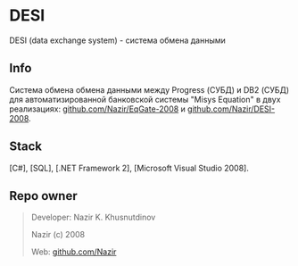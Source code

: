 <!-- ![nazir.pro](http://nazir.pro/img/minidb-postgresql-logo.png) -->

# DESI #

DESI (data exchange system) - система обмена данными

Info
----

Система обмена обмена данными между Progress (СУБД) и DB2 (СУБД) для автоматизированной банковской системы "Misys Equation" в двух реализациях: [github.com/Nazir/EqGate-2008][2] и [github.com/Nazir/DESI-2008][3].

Stack
-----
[C#], [SQL], [.NET Framework 2], [Microsoft Visual Studio 2008].


Repo owner
----------
> Developer: Nazir K. Khusnutdinov
>
> Nazir (c) 2008
>
> Web: [github.com/Nazir][1]

[1]: https://github.com/Nazir
[2]: https://github.com/Nazir/EqGate-2008
[3]: https://github.com/Nazir/DESI-2008
